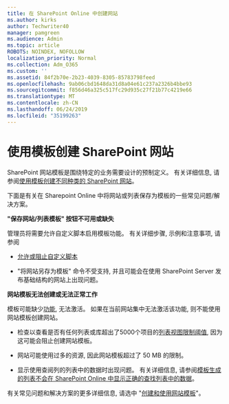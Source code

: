 ```yaml
---
title: 在 SharePoint Online 中创建网站
ms.author: kirks
author: Techwriter40
manager: pamgreen
ms.audience: Admin
ms.topic: article
ROBOTS: NOINDEX, NOFOLLOW
localization_priority: Normal
ms.collection: Adm_O365
ms.custom: ''
ms.assetid: 84f2b70e-2b23-4039-8305-85783798feed
ms.openlocfilehash: 9ab06cbd1648da31d8a04e61c237a2326b4bbe93
ms.sourcegitcommit: f856d46a325c517fc29d935c27f21b77c4219e66
ms.translationtype: MT
ms.contentlocale: zh-CN
ms.lasthandoff: 06/24/2019
ms.locfileid: "35199263"
---
```

# <a name="create-sharepoint-sites-using-templates"></a>使用模板创建 SharePoint 网站

SharePoint 网站模板是围绕特定的业务需要设计的预制定义。 有关详细信息, 请参阅[使用模板创建不同种类的 SharePoint 网站](https://support.office.com/article/using-templates-to-create-different-kinds-of-sharepoint-sites-449eccec-ff99-4cf3-b62e-dcfee37e8da4)。

下面是有关在 Sharepoint Online 中将网站或列表保存为模板的一些常见问题/解决方案。 

**"保存网站/列表模板" 按钮不可用或缺失**

管理员将需要允许自定义脚本启用模板功能。 有关详细步骤, 示例和注意事项, 请参阅 

- [允许或阻止自定义脚本](https://docs.microsoft.com/sharepoint/allow-or-prevent-custom-script)

- "将网站另存为模板" 命令不受支持, 并且可能会在使用 SharePoint Server 发布基础结构的网站上出现问题。

**网站模板无法创建或无法正常工作**

模板可能缺少[功能](https://social.technet.microsoft.com/wiki/contents/articles/14423.sharepoint-2013-existing-features-guid.aspx), 无法激活。 如果在当前网站集中无法激活该功能, 则不能使用网站模板创建网站。

- 检查以查看是否有任何列表或库超出了5000个项目的[列表视图限制阈值](https://support.office.com/article/Manage-large-lists-and-libraries-in-SharePoint-B8588DAE-9387-48C2-9248-C24122F07C59), 因为这可能会阻止创建网站模板。

- 网站可能使用过多的资源, 因此网站模板超过了 50 MB 的限制。


- 显示使用查阅列的列表中的数据时出现问题。 有关详细信息, 请参阅[模板生成的列表不会在 SharePoint Online 中显示正确的查找列表中的数据](https://support.office.com/article/template-generated-list-doesn-t-display-correct-data-for-a-column-in-sharepoint-online-20430b62-e40c-4f6f-8889-aa24e80d605a)。

有关常见问题和解决方案的更多详细信息, 请选中 "[创建和使用网站模板](https://support.office.com/article/Create-and-use-site-templates-60371B0F-00E0-4C49-A844-34759EBDD989)"。



